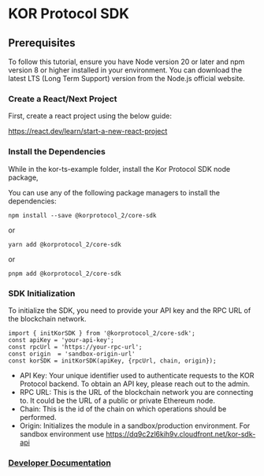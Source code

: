 # KOR Protocol SDK

## Prerequisites

To follow this tutorial, ensure you have Node version 20 or later and npm version 8 or higher installed in your environment. You can download the latest LTS (Long Term Support) version from the Node.js official website.

### Create a React/Next Project

First, create a react project using the below guide:

https://react.dev/learn/start-a-new-react-project

### Install the Dependencies

While in the kor-ts-example folder, install the Kor Protocol SDK node package,

You can use any of the following package managers to install the dependencies:

`npm install --save @korprotocol_2/core-sdk`

or

`yarn add @korprotocol_2/core-sdk`

or

`pnpm add @korprotocol_2/core-sdk`

### SDK Initialization

To initialize the SDK, you need to provide your API key and the RPC URL of the blockchain network.

```
import { initKorSDK } from '@korprotocol_2/core-sdk';
const apiKey = 'your-api-key';
const rpcUrl = 'https://your-rpc-url';
const origin  = 'sandbox-origin-url'
const korSDK = initKorSDK(apiKey, {rpcUrl, chain, origin});
```

- API Key: Your unique identifier used to authenticate requests to the KOR Protocol backend. To obtain an API key, please reach out to the admin.
- RPC URL: This is the URL of the blockchain network you are connecting to. It could be the URL of a public or private Ethereum node.
- Chain: This is the id of the chain on which operations should be performed.
- Origin: Initializes the module in a sandbox/production environment. For sandbox environment use https://dq9c2zl6kih9v.cloudfront.net/kor-sdk-api

### [Developer Documentation](https://docs.korprotocol.io/sdk-reference)
